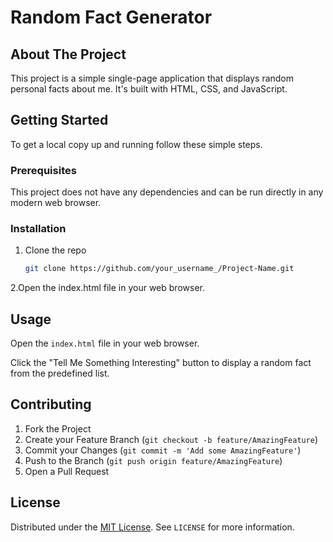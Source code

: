 # Random Fact Generator

## About The Project
This project is a simple single-page application that displays random personal facts about me. It's built with HTML, CSS, and JavaScript.

## Getting Started
To get a local copy up and running follow these simple steps.

### Prerequisites
This project does not have any dependencies and can be run directly in any modern web browser.

### Installation
1. Clone the repo
   ```bash
   git clone https://github.com/your_username_/Project-Name.git
2.Open the index.html file in your web browser.

## Usage
Open the `index.html` file in your web browser.

Click the "Tell Me Something Interesting" button to display a random fact from the predefined list.

## Contributing
1. Fork the Project
2. Create your Feature Branch (`git checkout -b feature/AmazingFeature`)
3. Commit your Changes (`git commit -m 'Add some AmazingFeature'`)
4. Push to the Branch (`git push origin feature/AmazingFeature`)
5. Open a Pull Request

## License
Distributed under the [MIT License](https://opensource.org/licenses/MIT). See `LICENSE` for more information.
